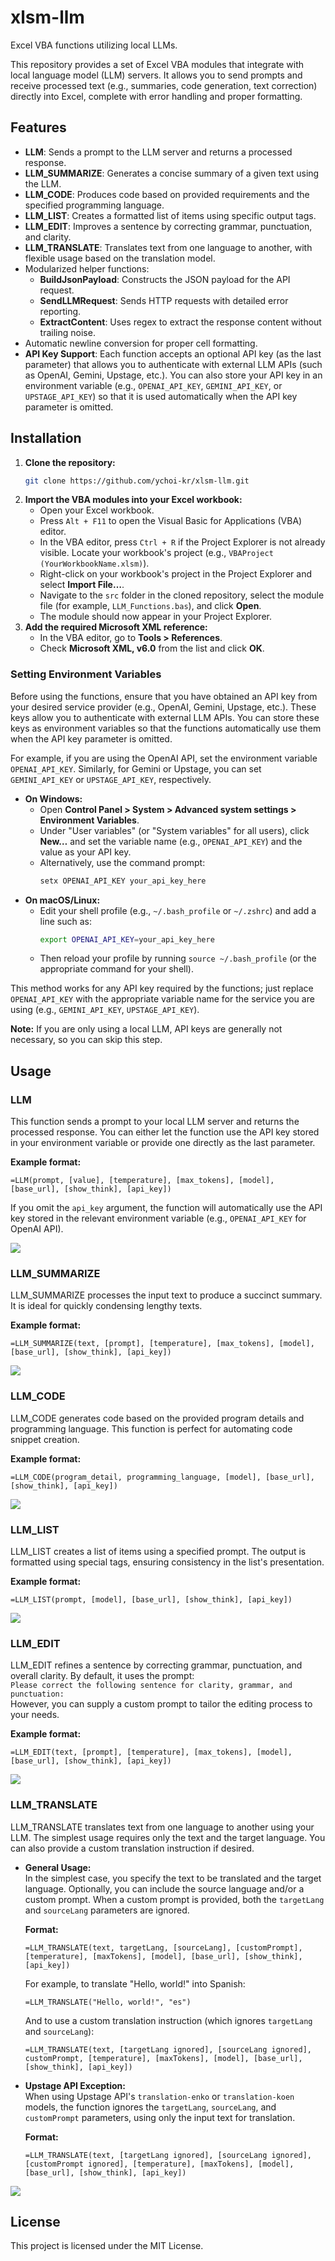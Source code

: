 # xlsm-llm

Excel VBA functions utilizing local LLMs.

This repository provides a set of Excel VBA modules that integrate with local language model (LLM) servers. It allows you to send prompts and receive processed text (e.g., summaries, code generation, text correction) directly into Excel, complete with error handling and proper formatting.

## Features

- **LLM**: Sends a prompt to the LLM server and returns a processed response.
- **LLM_SUMMARIZE**: Generates a concise summary of a given text using the LLM.
- **LLM_CODE**: Produces code based on provided requirements and the specified programming language.
- **LLM_LIST**: Creates a formatted list of items using specific output tags.
- **LLM_EDIT**: Improves a sentence by correcting grammar, punctuation, and clarity.
- **LLM_TRANSLATE**: Translates text from one language to another, with flexible usage based on the translation model.
- Modularized helper functions:
  - **BuildJsonPayload**: Constructs the JSON payload for the API request.
  - **SendLLMRequest**: Sends HTTP requests with detailed error reporting.
  - **ExtractContent**: Uses regex to extract the response content without trailing noise.
- Automatic newline conversion for proper cell formatting.
- **API Key Support**: Each function accepts an optional API key (as the last parameter) that allows you to authenticate with external LLM APIs (such as OpenAI, Gemini, Upstage, etc.). You can also store your API key in an environment variable (e.g., `OPENAI_API_KEY`, `GEMINI_API_KEY`, or `UPSTAGE_API_KEY`) so that it is used automatically when the API key parameter is omitted.

## Installation

1. **Clone the repository:**
   ```sh
   git clone https://github.com/ychoi-kr/xlsm-llm.git
   ```
2. **Import the VBA modules into your Excel workbook:**
   - Open your Excel workbook.
   - Press `Alt + F11` to open the Visual Basic for Applications (VBA) editor.
   - In the VBA editor, press `Ctrl + R` if the Project Explorer is not already visible. Locate your workbook's project (e.g., `VBAProject (YourWorkbookName.xlsm)`).
   - Right-click on your workbook's project in the Project Explorer and select **Import File…**.
   - Navigate to the `src` folder in the cloned repository, select the module file (for example, `LLM_Functions.bas`), and click **Open**.
   - The module should now appear in your Project Explorer.
3. **Add the required Microsoft XML reference:**
   - In the VBA editor, go to **Tools > References**.
   - Check **Microsoft XML, v6.0** from the list and click **OK**.

### Setting Environment Variables

Before using the functions, ensure that you have obtained an API key from your desired service provider (e.g., OpenAI, Gemini, Upstage, etc.). These keys allow you to authenticate with external LLM APIs. You can store these keys as environment variables so that the functions automatically use them when the API key parameter is omitted.

For example, if you are using the OpenAI API, set the environment variable `OPENAI_API_KEY`. Similarly, for Gemini or Upstage, you can set `GEMINI_API_KEY` or `UPSTAGE_API_KEY`, respectively.

- **On Windows:**  
  - Open **Control Panel > System > Advanced system settings > Environment Variables**.  
  - Under "User variables" (or "System variables" for all users), click **New…** and set the variable name (e.g., `OPENAI_API_KEY`) and the value as your API key.  
  - Alternatively, use the command prompt:  
    ```sh
    setx OPENAI_API_KEY your_api_key_here
    ```
- **On macOS/Linux:**  
  - Edit your shell profile (e.g., `~/.bash_profile` or `~/.zshrc`) and add a line such as:  
    ```sh
    export OPENAI_API_KEY=your_api_key_here
    ```  
  - Then reload your profile by running `source ~/.bash_profile` (or the appropriate command for your shell).

This method works for any API key required by the functions; just replace `OPENAI_API_KEY` with the appropriate variable name for the service you are using (e.g., `GEMINI_API_KEY`, `UPSTAGE_API_KEY`).

**Note:** If you are only using a local LLM, API keys are generally not necessary, so you can skip this step.

## Usage

### LLM
This function sends a prompt to your local LLM server and returns the processed response. You can either let the function use the API key stored in your environment variable or provide one directly as the last parameter.

**Example format:**
```
=LLM(prompt, [value], [temperature], [max_tokens], [model], [base_url], [show_think], [api_key])
```
If you omit the `api_key` argument, the function will automatically use the API key stored in the relevant environment variable (e.g., `OPENAI_API_KEY` for OpenAI API).

![](img/usage_LLM.png)

### LLM_SUMMARIZE
LLM_SUMMARIZE processes the input text to produce a succinct summary. It is ideal for quickly condensing lengthy texts.

**Example format:**
```
=LLM_SUMMARIZE(text, [prompt], [temperature], [max_tokens], [model], [base_url], [show_think], [api_key])
```
![](img/usage_LLM_SUMMARIZE.png)

### LLM_CODE
LLM_CODE generates code based on the provided program details and programming language. This function is perfect for automating code snippet creation.

**Example format:**
```
=LLM_CODE(program_detail, programming_language, [model], [base_url], [show_think], [api_key])
```
![](img/usage_LLM_CODE.png)

### LLM_LIST
LLM_LIST creates a list of items using a specified prompt. The output is formatted using special tags, ensuring consistency in the list's presentation.

**Example format:**
```
=LLM_LIST(prompt, [model], [base_url], [show_think], [api_key])
```
![](img/usage_LLM_LIST.png)

### LLM_EDIT
LLM_EDIT refines a sentence by correcting grammar, punctuation, and overall clarity. By default, it uses the prompt:  
`Please correct the following sentence for clarity, grammar, and punctuation:`  
However, you can supply a custom prompt to tailor the editing process to your needs.

**Example format:**
```
=LLM_EDIT(text, [prompt], [temperature], [max_tokens], [model], [base_url], [show_think], [api_key])
```
![](img/usage_LLM_EDIT.png)

### LLM_TRANSLATE
LLM_TRANSLATE translates text from one language to another using your LLM. The simplest usage requires only the text and the target language. You can also provide a custom translation instruction if desired.

- **General Usage:**  
  In the simplest case, you specify the text to be translated and the target language. Optionally, you can include the source language and/or a custom prompt. When a custom prompt is provided, both the `targetLang` and `sourceLang` parameters are ignored.
  
  **Format:**
  ```
  =LLM_TRANSLATE(text, targetLang, [sourceLang], [customPrompt], [temperature], [maxTokens], [model], [base_url], [show_think], [api_key])
  ```
  
  For example, to translate "Hello, world!" into Spanish:
  ```
  =LLM_TRANSLATE("Hello, world!", "es")
  ```
  
  And to use a custom translation instruction (which ignores `targetLang` and `sourceLang`):
  ```
  =LLM_TRANSLATE(text, [targetLang ignored], [sourceLang ignored], customPrompt, [temperature], [maxTokens], [model], [base_url], [show_think], [api_key])
  ```

- **Upstage API Exception:**  
  When using Upstage API's `translation-enko` or `translation-koen` models, the function ignores the `targetLang`, `sourceLang`, and `customPrompt` parameters, using only the input text for translation.
  
  **Format:**
  ```
  =LLM_TRANSLATE(text, [targetLang ignored], [sourceLang ignored], [customPrompt ignored], [temperature], [maxTokens], [model], [base_url], [show_think], [api_key])
  ```
  
![](img/usage_LLM_TRANSLATE.png)

## License

This project is licensed under the MIT License.
